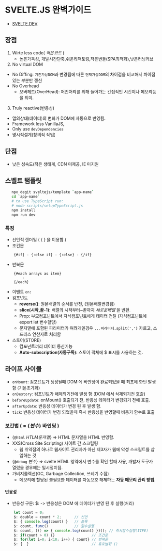 # SVELTE.JS 완벽가이드

- [SVELTE.DEV](https://svelte.dev/)

## 장점

1) Wirte less code( _적은코드_ )
    - 높은가독성, 개발시간단축,쉬운리팩토링,작은번들(SPA최적화),낮은러닝커브
2) No virtual DOM

- No Diffing: `기존가상DOM`과 변경됨에 따른 `현재가상DOM`의 차이점을 비교해서 차이점있는 부분만 갱신
- No Overhead
  - 오버헤드(OverHead): 어떤처리를 위해 들어가는 간접적인 시간이나 메모리등을 의미.

 3) Truly reactive(반응성)

- 앱의상태(데이터)의 변화가 DOM에 자동으로 반영됨.
- Framework less VanillaJS,
- Only use `devDependencies`
- 명시적설계(창의적 작업)

## 단점

- 낮은 성숙도(작은 생태계, CDN 미제공, IE 미지원

## 스벨트 탬플릿

 ```sh
    npx degit sveltejs/template `app-name`
    cd `app-name`
    # to use TypeScript run:
    # node scripts/setupTypeScript.js
    npm install
    npm run dev
```

### 특징

- 선언적 렌더일 ( { } 을 이용함.)
- 조건문

```svelte
    {#if} - {:else if} - {:else} - {/if}
```

- 반복문

```svelte
    {#each arrays as item}
        - 
    {/each}
```

- 이벤트
    `on:`
- 컴포넌트
  - __reverse()__: 원본배열의 순서를 반전, (원본배열변경됨)
  - __slice(시작,끝-1)__: 배열의 시작부터~끝까지 _새로운배열_ 을 반환.
  - Prop: 부모컴포넌트에서 자식컴포넌트에게 데이터 전달 (자식컴포넌트에 export let 변수할당)
  - 문자열에 포함된 파라미터가 여려개일경우 `...파라미터.split(',')` 자르고, 스프레스 연산자로 처리함
- 스토어(STORE)
  - 컴포넌트끼리 데이터 통신기능
  - __Auto-subscription(자동구독)__: 스토어 객체에 $ 표시를 사용하는 것.

## 라이프 사이클

- `onMount`: 컴포넌트가 생성될때 DOM 에 바인딩이 완료되었을 때 최초에 한번 발생 함 (기본초기화)
- `onDestory`: 컴포넌트가 해제되기전에 발생 함 (DOM 에서 삭제되기전 호출)
- `beforeUpdate`: onMount() 호출되기 전,  반응성 데이터가 변경되기 전에 호출.
- `afterUpdate`: 반응성 데이터가 변경 된 후 발생 함.
- `tick`: 반응성 데이터가 변경 되었을때 즉시 반응성을 반영할때 비동기 함수로 호출

### 보간법 ( = {_변수_} 바인딩 )

- {`@html` _HTLM문자열_} => HTML 문자열을 HTML 반영함.
- XXS(Cross Site Scripting) 사이트 간 스크립팅
  - 웹 취약점의 하나로 웹사이트 관리자가 아닌 제3자가 웹에 악성 스크립트를 삽입하는 것
- {`@debug` _변수_} => svelte HTML 영역에서 변수를 확인 할때 사용, 개발자 도구가 열렸을 경우에는 일시정지됨.
- 가비지콜렉션(GC, Garbage Collection, 쓰레기 수집)
  - 메모리에 할당된 불필요한 데이터를 자동으호 해제하는 __자동 메모리 관리 방법__.

#### 반응성

- 반응성 구문: $: -> 반응성은 DOM 에 데이터가 반영 된 후 실행(처리)

```js
    let count = 0;
    $: double = count * 2;      // 선언
    $: { console.log(count) }   // 블록
    $: count, func()            // 함수실행
    $: count, (() => { console.log(count) })(); // 즉시함수실행(IIFE)
    $: if(count > 0) {}                 // 조건문
    $: for(let i=0; i<10; i++) { count} // 반복문
    $: {  }                             // 유효범위 ()
```
